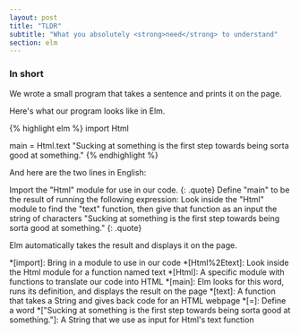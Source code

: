 ```yaml
---
layout: post
title: "TLDR"
subtitle: "What you absolutely <strong>need</strong> to understand"
section: elm
---
```


### In short

We wrote a small program that takes a sentence and prints it on the page.

Here's what our program looks like in Elm.

{% highlight elm %}
import Html

main = Html.text "Sucking at something is the first step towards being sorta good at something."
{% endhighlight %}

And here are the two lines in English:

Import the "Html" module for use in our code.
{: .quote}
Define "main" to be the result of running the following expression: Look inside the "Html" module to find the "text" function, then give that function as an input the string of characters "Sucking at something is the first step towards being sorta good at something."
{: .quote}

Elm automatically takes the result and displays it on the page.

*[import]: Bring in a module to use in our code
*[Html%2Etext]: Look inside the Html module for a function named text
*[Html]: A specific module with functions to translate our code into HTML
*[main]: Elm looks for this word, runs its definition, and displays the result on the page
*[text]: A function that takes a String and gives back code for an HTML webpage
*[=]: Define a word
*["Sucking at something is the first step towards being sorta good at something."]: A String that we use as input for Html's text function
